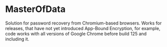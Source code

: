 # MasterOfData
Solution for password recovery from Chromium-based browsers. 
Works for releases, that have not yet introduced App-Bound Encryption, for example, code works with all versions of Google Chrome before build 125 and including it. 
